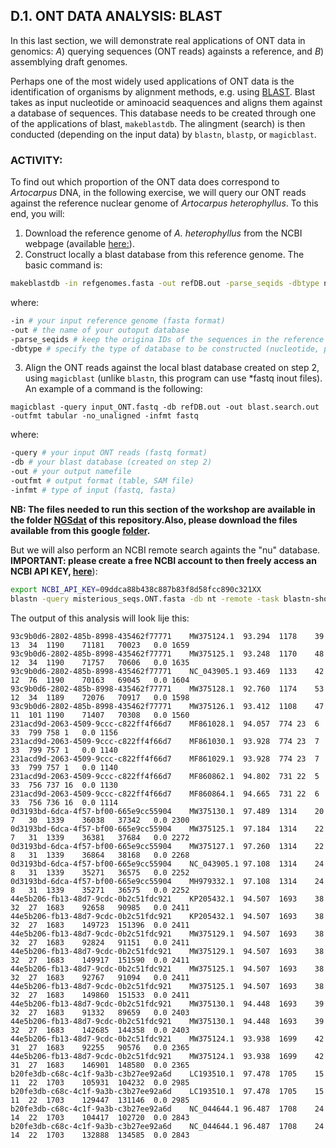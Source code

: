 ## D.1. ONT DATA ANALYSIS: BLAST 

In this last section, we will demonstrate real applications of ONT data in genomics: _A_) querying sequences (ONT reads) againsts a reference, and _B_) assemblying draft genomes.  

Perhaps one of the most widely used applications of ONT data is the identification of organisms by alignment methods, e.g. using [BLAST](https://www.ncbi.nlm.nih.gov/books/NBK279690/). Blast takes as input nucleotide or aminoacid seaquences and aligns them against a database of sequences. This database needs to be created through one of the applications of blast, `makeblastdb`. The alingment (search) is then conducted (depending on the input data) by `blastn`, `blastp`, or `magicblast`.

### ACTIVITY:
To find out which proportion of the ONT data does correspond to _Artocarpus_ DNA, in the following exercise, we will query our ONT reads against the reference nuclear genome of _Artocarpus heterophyllus_. To this end, you will: 

1. Download the reference genome of _A. heterophyllus_ from the NCBI webpage (available [here:](https://www.ncbi.nlm.nih.gov/datasets/genome/GCA_025403435.1/)).
2. Construct locally a blast database from this reference genome. The basic command is:

```bash
makeblastdb -in refgenomes.fasta -out refDB.out -parse_seqids -dbtype nucl
```

where:

```bash
-in # your input reference genome (fasta format)
-out # the name of your outoput database
-parse_seqids # keep the origina IDs of the sequences in the reference genome
-dbtype # specify the type of database to be constructed (nucleotide, protein)
```

3. Align the ONT reads against the local blast database created on step 2, using `magicblast` (unlike `blastn`, this program can use *fastq inout files). An example of a command is the following: 

```
magicblast -query input_ONT.fastq -db refDB.out -out blast.search.out -outfmt tabular -no_unaligned -infmt fastq
```

where:

```bash
-query # your input ONT reads (fastq format)
-db # your blast database (created on step 2)
-out # your output namefile
-outfmt # output format (table, SAM file)
-infmt # type of input (fastq, fasta)
```

**NB: The files needed to run this section of the workshop are available in the folder [NGSdat](https://github.com/siriusb-nox/Taller-Oxford-Nanopore-Dec-2022/tree/main/NGSdat) of this repository.Also, please download the files available from this google [folder](https://drive.google.com/drive/folders/1zTgYw0CjRzhMqDqoMHpDEdq21G8P1ARv?usp=share_link).**

But we will also perform an NCBI remote search againts the "nu" database. **IMPORTANT: please create a free NCBI account to then freely access an NCBI API KEY, [here](https://account.ncbi.nlm.nih.gov/?back_url=https%3A%2F%2Fwww.ncbi.nlm.nih.gov%2F)**):

```bash
export NCBI_API_KEY=09ddca88b438c887b83f8d58fcc890c321XX
blastn -query misterious_seqs.ONT.fasta -db nt -remote -task blastn-short -evalue 0.01 -entrez_query "Asparagales [organism]" -outfmt 6 -out blast_result_misteriousplant.table -max_target_seqs 10 -max_hsps 5
```

The output of this analysis will look lije this:

```
93c9b0d6-2802-485b-8998-435462f77771	MW375124.1	93.294	1178	39	13	34	1190	71181	70023	0.0	1659
93c9b0d6-2802-485b-8998-435462f77771	MW375125.1	93.248	1170	48	12	34	1190	71757	70606	0.0	1635
93c9b0d6-2802-485b-8998-435462f77771	NC_043905.1	93.469	1133	42	12	76	1190	70163	69045	0.0	1604
93c9b0d6-2802-485b-8998-435462f77771	MW375128.1	92.760	1174	53	12	34	1189	72076	70917	0.0	1598
93c9b0d6-2802-485b-8998-435462f77771	MW375126.1	93.412	1108	47	11	101	1190	71407	70308	0.0	1560
231acd9d-2063-4509-9ccc-c822ff4f66d7	MF861028.1	94.057	774	23	6	33	799	758	1	0.0	1156
231acd9d-2063-4509-9ccc-c822ff4f66d7	MF861030.1	93.928	774	23	7	33	799	757	1	0.0	1140
231acd9d-2063-4509-9ccc-c822ff4f66d7	MF861029.1	93.928	774	23	7	33	799	757	1	0.0	1140
231acd9d-2063-4509-9ccc-c822ff4f66d7	MF860862.1	94.802	731	22	5	33	756	737	16	0.0	1130
231acd9d-2063-4509-9ccc-c822ff4f66d7	MF860864.1	94.665	731	22	6	33	756	736	16	0.0	1114
0d3193bd-6dca-4f57-bf00-665e9cc55904	MW375130.1	97.489	1314	20	7	30	1339	36038	37342	0.0	2300
0d3193bd-6dca-4f57-bf00-665e9cc55904	MW375125.1	97.184	1314	22	7	31	1339	36381	37684	0.0	2272
0d3193bd-6dca-4f57-bf00-665e9cc55904	MW375127.1	97.260	1314	22	8	31	1339	36864	38168	0.0	2268
0d3193bd-6dca-4f57-bf00-665e9cc55904	NC_043905.1	97.108	1314	24	8	31	1339	35271	36575	0.0	2252
0d3193bd-6dca-4f57-bf00-665e9cc55904	MH979332.1	97.108	1314	24	8	31	1339	35271	36575	0.0	2252
44e5b206-fb13-48d7-9cdc-0b2c51fdc921	KP205432.1	94.507	1693	38	32	27	1683	92658	90985	0.0	2411
44e5b206-fb13-48d7-9cdc-0b2c51fdc921	KP205432.1	94.507	1693	38	32	27	1683	149723	151396	0.0	2411
44e5b206-fb13-48d7-9cdc-0b2c51fdc921	MW375129.1	94.507	1693	38	32	27	1683	92824	91151	0.0	2411
44e5b206-fb13-48d7-9cdc-0b2c51fdc921	MW375129.1	94.507	1693	38	32	27	1683	149917	151590	0.0	2411
44e5b206-fb13-48d7-9cdc-0b2c51fdc921	MW375125.1	94.507	1693	38	32	27	1683	92767	91094	0.0	2411
44e5b206-fb13-48d7-9cdc-0b2c51fdc921	MW375125.1	94.507	1693	38	32	27	1683	149860	151533	0.0	2411
44e5b206-fb13-48d7-9cdc-0b2c51fdc921	MW375130.1	94.448	1693	39	32	27	1683	91332	89659	0.0	2403
44e5b206-fb13-48d7-9cdc-0b2c51fdc921	MW375130.1	94.448	1693	39	32	27	1683	142685	144358	0.0	2403
44e5b206-fb13-48d7-9cdc-0b2c51fdc921	MW375124.1	93.938	1699	42	31	27	1683	92255	90576	0.0	2365
44e5b206-fb13-48d7-9cdc-0b2c51fdc921	MW375124.1	93.938	1699	42	31	27	1683	146901	148580	0.0	2365
b20fe3db-c68c-4c1f-9a3b-c3b27ee92a6d	LC193510.1	97.478	1705	15	11	22	1703	105931	104232	0.0	2985
b20fe3db-c68c-4c1f-9a3b-c3b27ee92a6d	LC193510.1	97.478	1705	15	11	22	1703	129447	131146	0.0	2985
b20fe3db-c68c-4c1f-9a3b-c3b27ee92a6d	NC_044644.1	96.487	1708	24	14	22	1703	104417	102720	0.0	2843
b20fe3db-c68c-4c1f-9a3b-c3b27ee92a6d	NC_044644.1	96.487	1708	24	14	22	1703	132888	134585	0.0	2843
```

